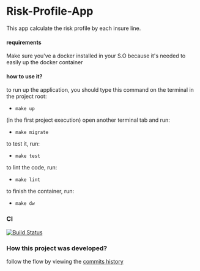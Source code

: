 # Risk-Profile-App

This app calculate the risk profile by each insure line.

#### requirements
Make sure you've a docker installed in your S.O because it's needed to easily up the docker container

#### how to use it?
to run up the application, you should type this command on the terminal in the project root:
- `make up` 

(in the first project execution) open another terminal tab and run:
- `make migrate`

to test it, run:
- `make test`

to lint the code, run:
- `make lint` 

to finish the container, run:
- `make dw`


### CI

[![Build Status](https://travis-ci.com/kaiocesar/risk-profile-app.svg?branch=master)](https://travis-ci.com/kaiocesar/risk-profile-app)


### How this project was developed?
follow the flow by viewing the [commits history](https://github.com/kaiocesar/risk-profile-app/commits/master)